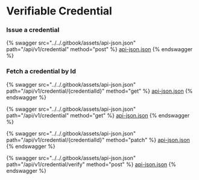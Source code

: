 # Verifiable Credential

### Issue a credential

{% swagger src="../../.gitbook/assets/api-json.json" path="/api/v1/credential" method="post" %}
[api-json.json](../../.gitbook/assets/api-json.json)
{% endswagger %}

### Fetch a credential by Id

{% swagger src="../../.gitbook/assets/api-json.json" path="/api/v1/credential/{credentialId}" method="get" %}
[api-json.json](../../.gitbook/assets/api-json.json)
{% endswagger %}

{% swagger src="../../.gitbook/assets/api-json.json" path="/api/v1/credential" method="get" %}
[api-json.json](../../.gitbook/assets/api-json.json)
{% endswagger %}

{% swagger src="../../.gitbook/assets/api-json.json" path="/api/v1/credential/{credentialId}" method="patch" %}
[api-json.json](../../.gitbook/assets/api-json.json)
{% endswagger %}

{% swagger src="../../.gitbook/assets/api-json.json" path="/api/v1/credential/verify" method="post" %}
[api-json.json](../../.gitbook/assets/api-json.json)
{% endswagger %}
